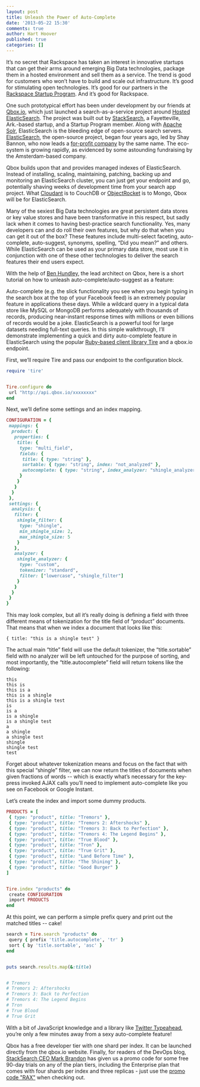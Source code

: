 ```yaml
---
layout: post
title: Unleash the Power of Auto-Complete
date: '2013-05-22 15:30'
comments: true
author: Hart Hoover
published: true
categories: []
---
```

It’s no secret that Rackspace has taken an interest in innovative startups that can get their arms around emerging Big Data technologies, package them in a hosted environment and sell them as a service. The trend is good for customers who won’t have to build and scale out infrastructure. It’s good for stimulating open technologies. It’s good for our partners in the [Rackspace Startup Program][1]. And it’s good for Rackspace.

One such prototypical effort has been under development by our friends at [Qbox.io][2], which just launched a search-as-a-service project around [Hosted ElasticSearch][2]. The project was built out by [StackSearch][3], a Fayetteville, Ark.-based startup, and a Startup Program member. Along with [Apache Solr][4], ElasticSearch is the bleeding edge of open-source search servers. [ElasticSearch][5], the open-source project, began four years ago, led by Shay Bannon, who now leads a [for-profit company][6] by the same name. The eco-system is growing rapidly, as evidenced by some astounding fundraising by the Amsterdam-based company.<!-- more -->

Qbox builds upon that and provides managed indexes of ElasticSearch. Instead of installing, scaling, maintaining, patching, backing up and monitoring an ElasticSearch cluster, you can just get your endpoint and go, potentially shaving weeks of development time from your search app project. What [Cloudant][7] is to CouchDB or [ObjectRocket][8] is to Mongo, Qbox will be for ElasticSearch.

Many of the sexiest Big Data technologies are great persistent data stores or key value stores and have been transformative in this respect, but sadly lack when it comes to having best-practice search functionality. Yes, many developers can and do roll their own features, but why do that when you can get it out of the box? These features include multi-select faceting, auto-complete, auto-suggest, synonyms, spelling, “Did you mean?” and others.  While ElasticSearch can be used as your primary data store, most use it in conjunction with one of these other technologies to deliver the search features their end users expect.

With the help of [Ben Hundley][9], the lead architect on Qbox, here is a short tutorial on how to unleash auto-complete/auto-suggest as a feature:

Auto-complete (e.g. the slick functionality you see when you begin typing in the search box at the top of your Facebook feed) is an extremely popular feature in applications these days. While a wildcard query in a typical data store like MySQL or MongoDB performs adequately with thousands of records, producing near-instant response times with millions or even billions of records would be a joke. ElasticSearch is a powerful tool for large datasets needing full-text queries. In this simple walkthrough, I’ll demonstrate implementing a quick and dirty auto-complete feature in ElasticSearch using the popular [Ruby-based client library Tire][10] and a qbox.io endpoint.

First, we’ll require Tire and pass our endpoint to the configuration block.

```ruby
require 'tire'


Tire.configure do
 url "http://api.qbox.io/xxxxxxxx"
end
```

Next, we’ll define some settings and an index mapping.

```ruby
CONFIGURATION = {
 mappings: {
  product: {
   properties: {
    title: {
     type: "multi_field",
     fields: {
      title: { type: "string" },
      sortable: { type: "string", index: "not_analyzed" },
      autocomplete: { type: "string", index_analyzer: "shingle_analyzer" }
     }
    }
   }
  }
 },
 settings: {
  analysis: {
   filter: {
    shingle_filter: {
     type: "shingle",
     min_shingle_size: 2,
     max_shingle_size: 5
    }
   },
   analyzer: {
    shingle_analyzer: {
     type: "custom",
     tokenizer: "standard",
     filter: ["lowercase", "shingle_filter"]
    }
   }
  }
 }
}
```

This may look complex, but all it’s really doing is defining a field with three different means of tokenization for the title field of “product” documents. That means that when we index a document that looks like this:

```
{ title: "this is a shingle test" }
```

The actual main “title” field will use the default tokenizer, the “title.sortable” field with no analyzer will be left untouched for the purpose of sorting, and most importantly, the “title.autocomplete” field will return tokens like the following:

```
this
this is
this is a
this is a shingle
this is a shingle test
is
is a
is a shingle
is a shingle test
a
a shingle
a shingle test
shingle
shingle test
test
```

Forget about whatever tokenization means and focus on the fact that with this special “shingle” filter, we can now return the titles of documents when given fractions of words -- which is exactly what’s necessary for the key-press invoked AJAX calls you’ll need to implement auto-complete like you see on Facebook or Google Instant.

Let’s create the index and import some dummy products.

```ruby
PRODUCTS = [
 { type: "product", title: "Tremors" },
 { type: "product", title: "Tremors 2: Aftershocks" },
 { type: "product", title: "Tremors 3: Back to Perfection" },
 { type: "product", title: "Tremors 4: The Legend Begins" },
 { type: "product", title: "True Blood" },
 { type: "product", title: "Tron" },
 { type: "product", title: "True Grit" },
 { type: "product", title: "Land Before Time" },
 { type: "product", title: "The Shining" },
 { type: "product", title: "Good Burger" }
]


Tire.index "products" do
 create CONFIGURATION
 import PRODUCTS
end
```

At this point, we can perform a simple prefix query and print out the matched titles -- cake!

```ruby
search = Tire.search "products" do
 query { prefix 'title.autocomplete', 'tr' }
 sort { by 'title.sortable', 'asc' }
end


puts search.results.map(&:title)


# Tremors
# Tremors 2: Aftershocks
# Tremors 3: Back to Perfection
# Tremors 4: The Legend Begins
# Tron
# True Blood
# True Grit
```

With a bit of JavaScript knowledge and a library like [Twitter Typeahead][11], you’re only a few minutes away from a sexy auto-complete feature!

Qbox has a free developer tier with one shard per index. It can be launched directly from the qbox.io website. Finally, for readers of the DevOps blog, [StackSearch CEO Mark Brandon][12] has given us a promo code for some free 90-day trials on any of the plan tiers, including the Enterprise plan that comes with four shards per index and three replicas - just use the [promo code "RAX"][13] when checking out.

[1]: http://www.rackspacestartups.com/
[2]: http://qbox.io
[3]: http://stacksearch.com/
[4]: http://lucene.apache.org/solr/
[5]: http://elasticsearch.org
[6]: http://elasticsearch.com
[7]: http://www.rackspace.com/blog/were-investing-in-cloudant-for-nosql-dbaas/
[8]: http://www.rackspace.com/blog/newsarticles/objectrocket/
[9]: http://about.me/benhundley
[10]: https://github.com/karmi/tire
[11]: https://github.com/twitter/typeahead.js/
[12]: http://about.me/markebrandon
[13]: https://qbox.io/signup?promotion_code=RAX
